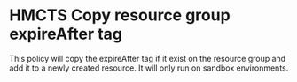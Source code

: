 # HMCTS Copy resource group expireAfter tag

This policy will copy the expireAfter tag if it exist on the resource group and add it to a newly created resource.  It will only run on sandbox environments.